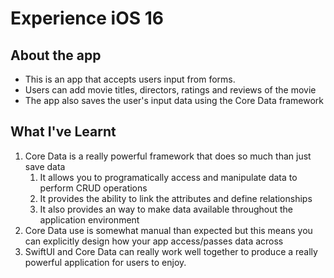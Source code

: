 #  Experience iOS 16
## About the app
- This is an app that accepts users input from forms. 
- Users can add movie titles, directors, ratings and reviews of the movie
- The app also saves the user's input data using the Core Data framework

## What I've Learnt
1. Core Data is a really powerful framework that does so much than just save data
    1. It allows you to programatically access and manipulate data to perform CRUD operations
    2. It provides the ability to link the attributes and define relationships
    3. It also provides an way to make data available throughout the application environment
2. Core Data use is somewhat manual than expected but this means you can explicitly design how your app access/passes data across
3. SwiftUI and Core Data can really work well together to produce a really powerful application for users to enjoy. 

